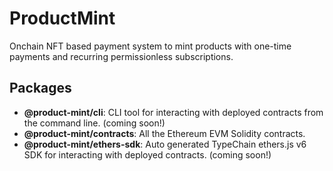 # ProductMint

Onchain NFT based payment system to mint products with one-time payments and recurring permissionless subscriptions.

## Packages

- __@product-mint/cli__: CLI tool for interacting with deployed contracts from the command line. (coming soon!)
- __@product-mint/contracts__: All the Ethereum EVM Solidity contracts.
- __@product-mint/ethers-sdk__: Auto generated TypeChain ethers.js v6 SDK for interacting with deployed contracts. (coming soon!)
